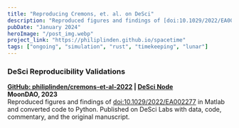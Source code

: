 ```yaml
---
title: "Reproducing Cremons, et. al. on DeSci"
description: "Reproduced figures and findings of [doi:10.1029/2022/EA002277](https://doi.org/10.1029/2022/EA002277) in Matlab and converted code to Python."
pubDate: "January 2024"
heroImage: "/post_img.webp"
project_link: "https://philiplinden.github.io/spacetime"
tags: ["ongoing", "simulation", "rust", "timekeeping", "lunar"]
---
```


### DeSci Reproducibility Validations
**[GitHub: philiplinden/cremons-et-al-2022](https://github.com/philiplinden/cremons-et-al-2022) \| [DeSci Node](https://nodes.desci.com/dpid/137)**  
**MoonDAO, 2023**  
Reproduced figures and findings of [doi:10.1029/2022/EA002277](https://doi.org/10.1029/2022/EA002277) in Matlab and converted code to Python. Published on DeSci Labs with data, code, commentary, and the original manuscript.
